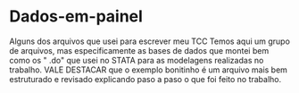 # Dados-em-painel
Alguns dos arquivos que usei para escrever meu TCC
Temos aqui um grupo de arquivos, mas especificamente as bases de dados que montei bem como os " .do" que usei no STATA para as modelagens realizadas no trabalho.
VALE DESTACAR que o exemplo bonitinho é um arquivo mais bem estruturado e revisado explicando paso a paso o que foi feito no trabalho.
